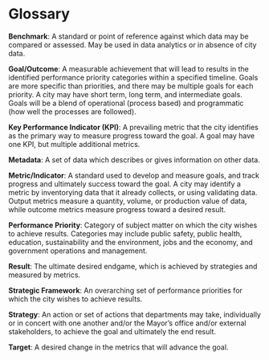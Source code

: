 # Glossary

**Benchmark**: A standard or point of reference against which data may be compared or assessed. May be used in data analytics or in absence of city data.

**Goal/Outcome**: A measurable achievement that will lead to results in the identified performance priority categories within a specified timeline. Goals are more specific than priorities, and there may be multiple goals for each priority. A city may have short term, long term, and intermediate goals. Goals will be a blend of operational (process based) and programmatic (how well the processes are followed).

**Key Performance Indicator (KPI)**: A prevailing metric that the city identifies as the primary way to measure progress toward the goal. A goal may have one KPI, but multiple additional metrics.

**Metadata**: A set of data which describes or gives information on other data.

**Metric/Indicator**: A standard used to develop and measure goals, and track progress and ultimately success toward the goal. A city may identify a metric by inventorying data that it already collects, or using validating data. Output metrics measure a quantity, volume, or production value of data, while outcome metrics measure progress toward a desired result.

**Performance Priority**: Category of subject matter on which the city wishes to achieve results. Categories may include public safety, public health, education, sustainability and the environment, jobs and the economy, and government operations and management.

**Result**: The ultimate desired endgame, which is achieved by strategies and measured by metrics.

**Strategic Framework**: An overarching set of performance priorities for which the city wishes to achieve results.

**Strategy**: An action or set of actions that departments may take, individually or in concert with one another and/or the Mayor’s office and/or external stakeholders, to achieve the goal and ultimately the end result.

**Target**: A desired change in the metrics that will advance the goal.
